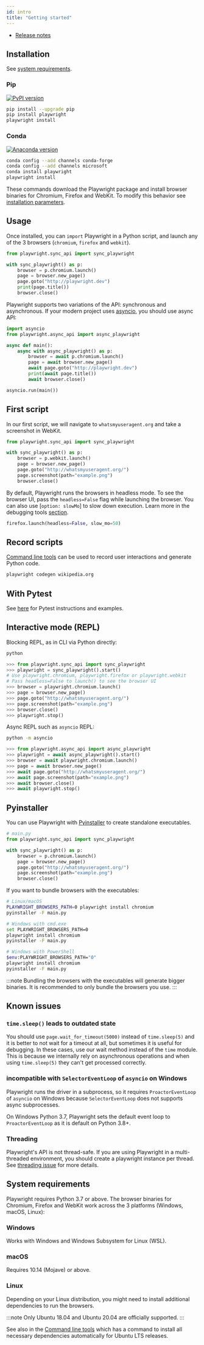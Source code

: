```yaml
---
id: intro
title: "Getting started"
---
```


<!-- TOC -->

- [Release notes](./release-notes.md)

## Installation

See [system requirements](#system-requirements).

### Pip

[![PyPI version](https://badge.fury.io/py/playwright.svg)](https://pypi.python.org/pypi/playwright/)

```bash
pip install --upgrade pip
pip install playwright
playwright install
```

### Conda

[![Anaconda version](https://img.shields.io/conda/v/microsoft/playwright)](https://anaconda.org/Microsoft/playwright)

```bash
conda config --add channels conda-forge
conda config --add channels microsoft
conda install playwright
playwright install
```

These commands download the Playwright package and install browser binaries for Chromium, Firefox and WebKit. To modify this behavior see [installation parameters](./browsers.md#installing-browsers).

## Usage

Once installed, you can `import` Playwright in a Python script, and launch any of the 3 browsers (`chromium`, `firefox` and `webkit`).

```py
from playwright.sync_api import sync_playwright

with sync_playwright() as p:
    browser = p.chromium.launch()
    page = browser.new_page()
    page.goto("http://playwright.dev")
    print(page.title())
    browser.close()
```

Playwright supports two variations of the API: synchronous and asynchronous. If your modern project uses [asyncio](https://docs.python.org/3/library/asyncio.html), you should use async API:

```py
import asyncio
from playwright.async_api import async_playwright

async def main():
    async with async_playwright() as p:
        browser = await p.chromium.launch()
        page = await browser.new_page()
        await page.goto("http://playwright.dev")
        print(await page.title())
        await browser.close()

asyncio.run(main())
```

## First script

In our first script, we will navigate to `whatsmyuseragent.org` and take a screenshot in WebKit.

```py
from playwright.sync_api import sync_playwright

with sync_playwright() as p:
    browser = p.webkit.launch()
    page = browser.new_page()
    page.goto("http://whatsmyuseragent.org/")
    page.screenshot(path="example.png")
    browser.close()
```

By default, Playwright runs the browsers in headless mode. To see the browser UI, pass the `headless=False` flag while launching the browser. You can also use [`option: slowMo`] to slow down execution. Learn more in the debugging tools [section](./debug.md).

```py
firefox.launch(headless=False, slow_mo=50)
```

## Record scripts

[Command line tools](./cli.md) can be used to record user interactions and generate Python code.

```bash
playwright codegen wikipedia.org
```

## With Pytest

See [here](./test-runners.md) for Pytest instructions and examples.

## Interactive mode (REPL)

Blocking REPL, as in CLI via Python directly:

```bash
python
```

```py
>>> from playwright.sync_api import sync_playwright
>>> playwright = sync_playwright().start()
# Use playwright.chromium, playwright.firefox or playwright.webkit
# Pass headless=False to launch() to see the browser UI
>>> browser = playwright.chromium.launch()
>>> page = browser.new_page()
>>> page.goto("http://whatsmyuseragent.org/")
>>> page.screenshot(path="example.png")
>>> browser.close()
>>> playwright.stop()
```

Async REPL such as `asyncio` REPL:

```bash
python -m asyncio
```

```py
>>> from playwright.async_api import async_playwright
>>> playwright = await async_playwright().start()
>>> browser = await playwright.chromium.launch()
>>> page = await browser.new_page()
>>> await page.goto("http://whatsmyuseragent.org/")
>>> await page.screenshot(path="example.png")
>>> await browser.close()
>>> await playwright.stop()
```

## Pyinstaller

You can use Playwright with [Pyinstaller](https://www.pyinstaller.org/) to create standalone executables.

```py
# main.py
from playwright.sync_api import sync_playwright

with sync_playwright() as p:
    browser = p.chromium.launch()
    page = browser.new_page()
    page.goto("http://whatsmyuseragent.org/")
    page.screenshot(path="example.png")
    browser.close()
```

If you want to bundle browsers with the executables:

```bash
# Linux/macOS
PLAYWRIGHT_BROWSERS_PATH=0 playwright install chromium
pyinstaller -F main.py

# Windows with cmd.exe
set PLAYWRIGHT_BROWSERS_PATH=0
playwright install chromium
pyinstaller -F main.py

# Windows with PowerShell
$env:PLAYWRIGHT_BROWSERS_PATH="0"
playwright install chromium
pyinstaller -F main.py
```

:::note
Bundling the browsers with the executables will generate bigger binaries.
It is recommended to only bundle the browsers you use.
:::

## Known issues

### `time.sleep()` leads to outdated state

You should use `page.wait_for_timeout(5000)` instead of `time.sleep(5)` and it is better to not wait for a timeout at all, but sometimes it is useful for debugging. In these cases, use our wait method instead of the `time` module. This is because we internally rely on asynchronous operations and when using `time.sleep(5)` they can't get processed correctly.


### incompatible with `SelectorEventLoop` of `asyncio` on Windows

Playwright runs the driver in a subprocess, so it requires `ProactorEventLoop` of `asyncio` on Windows because `SelectorEventLoop` does not supports async subprocesses.

On Windows Python 3.7, Playwright sets the default event loop to `ProactorEventLoop` as it is default on Python 3.8+.

### Threading

Playwright's API is not thread-safe. If you are using Playwright in a multi-threaded environment, you should create a playwright instance per thread. See [threading issue](https://github.com/microsoft/playwright-python/issues/623) for more details.


## System requirements

Playwright requires Python 3.7 or above. The browser binaries for Chromium,
Firefox and WebKit work across the 3 platforms (Windows, macOS, Linux):

### Windows

Works with Windows and Windows Subsystem for Linux (WSL).

### macOS

Requires 10.14 (Mojave) or above.

### Linux

Depending on your Linux distribution, you might need to install additional
dependencies to run the browsers.

:::note
Only Ubuntu 18.04 and Ubuntu 20.04 are officially supported.
:::

See also in the [Command line tools](./cli.md#install-system-dependencies)
which has a command to install all necessary dependencies automatically for Ubuntu
LTS releases.
